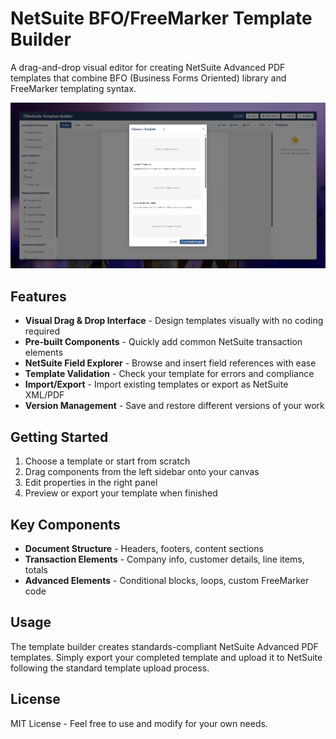 # NetSuite BFO/FreeMarker Template Builder

A drag-and-drop visual editor for creating NetSuite Advanced PDF templates that combine BFO (Business Forms Oriented) library and FreeMarker templating syntax.

![NetSuite Template Builder Screenshot](screenshot.png)

## Features

- **Visual Drag & Drop Interface** - Design templates visually with no coding required
- **Pre-built Components** - Quickly add common NetSuite transaction elements
- **NetSuite Field Explorer** - Browse and insert field references with ease
- **Template Validation** - Check your template for errors and compliance
- **Import/Export** - Import existing templates or export as NetSuite XML/PDF
- **Version Management** - Save and restore different versions of your work

## Getting Started

1. Choose a template or start from scratch
2. Drag components from the left sidebar onto your canvas
3. Edit properties in the right panel
4. Preview or export your template when finished

## Key Components

- **Document Structure** - Headers, footers, content sections
- **Transaction Elements** - Company info, customer details, line items, totals
- **Advanced Elements** - Conditional blocks, loops, custom FreeMarker code


## Usage

The template builder creates standards-compliant NetSuite Advanced PDF templates. Simply export your completed template and upload it to NetSuite following the standard template upload process.

## License

MIT License - Feel free to use and modify for your own needs.